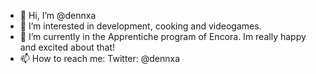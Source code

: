 - 👋 Hi, I’m @dennxa
- 👀 I’m interested in development, cooking and videogames.
- 🌱 I’m currently in the Apprentiche program of Encora. Im really happy and excited about that!
- 📫 How to reach me: Twitter: @dennxa

<!---
dennxa/dennxa is a ✨ special ✨ repository because its `README.md` (this file) appears on your GitHub profile.
You can click the Preview link to take a look at your changes.
--->
